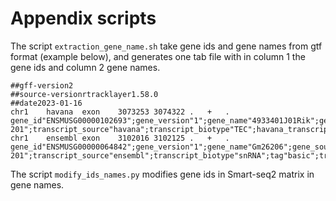 # Appendix scripts

The script `extraction_gene_name.sh` take gene ids and gene names from gtf format (example below), and generates one tab file with in column 1 the gene ids and column 2 gene names.
```
##gff-version2
##source-versionrtracklayer1.58.0
##date2023-01-16
chr1	havana	exon	3073253	3074322	.	+	.	gene_id"ENSMUSG00000102693";gene_version"1";gene_name"4933401J01Rik";gene_source"havana";gene_biotype"TEC";havana_gene"OTTMUSG00000049935";havana_gene_version"1";transcript_id"ENSMUST00000193812";transcript_version"1";transcript_name"4933401J01Rik-201";transcript_source"havana";transcript_biotype"TEC";havana_transcript"OTTMUST00000127109";havana_transcript_version"1";tag"basic";transcript_support_level"NA";exon_number"1";exon_id"ENSMUSE00001343744";exon_version"1";
chr1	ensembl	exon	3102016	3102125	.	+	.	gene_id"ENSMUSG00000064842";gene_version"1";gene_name"Gm26206";gene_source"ensembl";gene_biotype"snRNA";transcript_id"ENSMUST00000082908";transcript_version"1";transcript_name"Gm26206-201";transcript_source"ensembl";transcript_biotype"snRNA";tag"basic";transcript_support_level"NA";exon_number"1";exon_id"ENSMUSE00000522066";exon_version"1";
```

The script `modify_ids_names.py` modifies gene ids in Smart-seq2 matrix in gene names.
